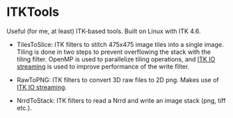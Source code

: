 ITKTools
========

Useful (for me, at least) ITK-based tools.
Built on Linux with ITK 4.6.

- TilesToSlice: ITK filters to stitch 475x475 image tiles into a single image. Tiling is done in two steps to prevent overflowing the stack with the tiling filter. OpenMP is used to parallelize tiling operations, and [ITK IO streaming](http://www.kitware.com/media/html/IOStreamingInITK.html) is used to improve performance of the write filter.

- RawToPNG: ITK filters to convert 3D raw files to 2D png. Makes use of [ITK IO streaming](http://www.kitware.com/media/html/IOStreamingInITK.html).

- NrrdToStack: ITK filters to read a Nrrd and write an image stack (png, tiff etc.).
